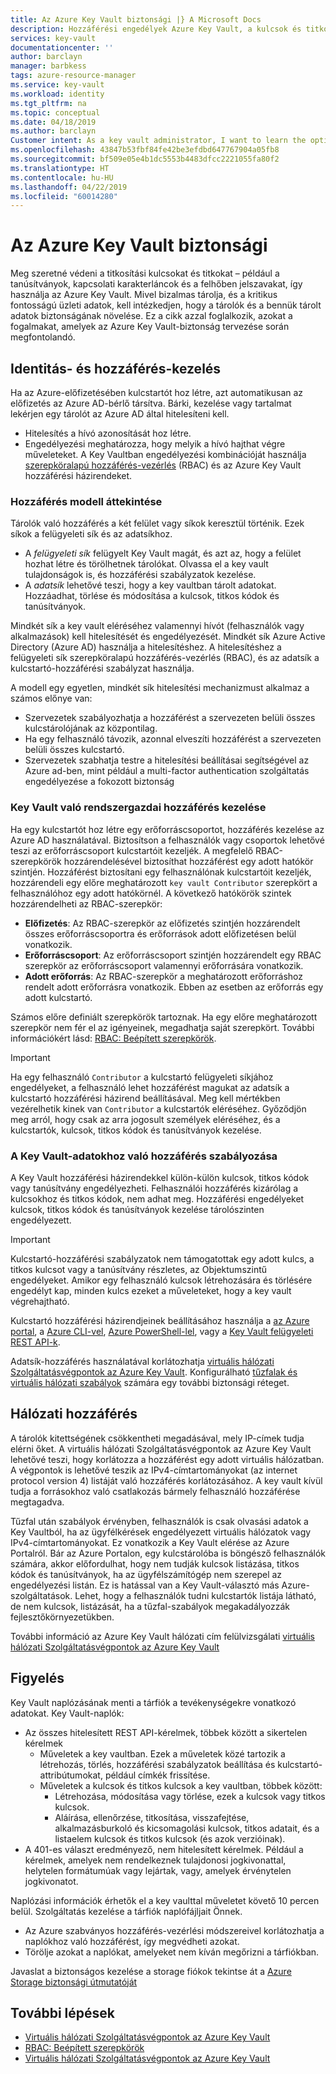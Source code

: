 ```yaml
---
title: Az Azure Key Vault biztonsági |} A Microsoft Docs
description: Hozzáférési engedélyek Azure Key Vault, a kulcsok és titkos kulcsok kezeléséhez. A Key Vault, és hogyan védheti meg a kulcstartó hitelesítési és engedélyezési modellt ismerteti.
services: key-vault
documentationcenter: ''
author: barclayn
manager: barbkess
tags: azure-resource-manager
ms.service: key-vault
ms.workload: identity
ms.tgt_pltfrm: na
ms.topic: conceptual
ms.date: 04/18/2019
ms.author: barclayn
Customer intent: As a key vault administrator, I want to learn the options available to secure my vaults
ms.openlocfilehash: 43847b53fbf84fe42be3efdbd647767904a05fb8
ms.sourcegitcommit: bf509e05e4b1dc5553b4483dfcc2221055fa80f2
ms.translationtype: HT
ms.contentlocale: hu-HU
ms.lasthandoff: 04/22/2019
ms.locfileid: "60014280"
---
```

# <a name="azure-key-vault-security"></a>Az Azure Key Vault biztonsági

Meg szeretné védeni a titkosítási kulcsokat és titkokat – például a tanúsítványok, kapcsolati karakterláncok és a felhőben jelszavakat, így használja az Azure Key Vault. Mivel bizalmas tárolja, és a kritikus fontosságú üzleti adatok, kell intézkedjen, hogy a tárolók és a bennük tárolt adatok biztonságának növelése. Ez a cikk azzal foglalkozik, azokat a fogalmakat, amelyek az Azure Key Vault-biztonság tervezése során megfontolandó.

## <a name="identity-and-access-management"></a>Identitás- és hozzáférés-kezelés

Ha az Azure-előfizetésében kulcstartót hoz létre, azt automatikusan az előfizetés az Azure AD-bérlő társítva. Bárki, kezelése vagy tartalmat lekérjen egy tárolót az Azure AD által hitelesíteni kell.

- Hitelesítés a hívó azonosítását hoz létre.
- Engedélyezési meghatározza, hogy melyik a hívó hajthat végre műveleteket. A Key Vaultban engedélyezési kombinációját használja [szerepköralapú hozzáférés-vezérlés](../role-based-access-control/overview.md) (RBAC) és az Azure Key Vault hozzáférési házirendeket.

### <a name="access-model-overview"></a>Hozzáférés modell áttekintése

Tárolók való hozzáférés a két felület vagy síkok keresztül történik. Ezek síkok a felügyeleti sík és az adatsíkhoz.

- A *felügyeleti sík* felügyelt Key Vault magát, és azt az, hogy a felület hozhat létre és törölhetnek tárolókat. Olvassa el a key vault tulajdonságok is, és hozzáférési szabályzatok kezelése.
- A *adatsík* lehetővé teszi, hogy a key vaultban tárolt adatokat. Hozzáadhat, törlése és módosítása a kulcsok, titkos kódok és tanúsítványok.

Mindkét sík a key vault eléréséhez valamennyi hívót (felhasználók vagy alkalmazások) kell hitelesítését és engedélyezését. Mindkét sík Azure Active Directory (Azure AD) használja a hitelesítéshez. A hitelesítéshez a felügyeleti sík szerepköralapú hozzáférés-vezérlés (RBAC), és az adatsík a kulcstartó-hozzáférési szabályzat használja.

A modell egy egyetlen, mindkét sík hitelesítési mechanizmust alkalmaz a számos előnye van:

- Szervezetek szabályozhatja a hozzáférést a szervezeten belüli összes kulcstárolójának az központilag.
- Ha egy felhasználó távozik, azonnal elveszíti hozzáférést a szervezeten belüli összes kulcstartó.
- Szervezetek szabhatja testre a hitelesítési beállításai segítségével az Azure ad-ben, mint például a multi-factor authentication szolgáltatás engedélyezése a fokozott biztonság

### <a name="managing-administrative-access-to-key-vault"></a>Key Vault való rendszergazdai hozzáférés kezelése

Ha egy kulcstartót hoz létre egy erőforráscsoportot, hozzáférés kezelése az Azure AD használatával. Biztosítson a felhasználók vagy csoportok lehetővé teszi az erőforráscsoport kulcstartóit kezeljék. A megfelelő RBAC-szerepkörök hozzárendelésével biztosíthat hozzáférést egy adott hatókör szintjén. Hozzáférést biztosítani egy felhasználónak kulcstartóit kezeljék, hozzárendeli egy előre meghatározott `key vault Contributor` szerepkört a felhasználóhoz egy adott hatókörnél. A következő hatókörök szintek hozzárendelheti az RBAC-szerepkör:

- **Előfizetés**: Az RBAC-szerepkör az előfizetés szintjén hozzárendelt összes erőforráscsoportra és erőforrások adott előfizetésen belül vonatkozik.
- **Erőforráscsoport**: Az erőforráscsoport szintjén hozzárendelt egy RBAC szerepkör az erőforráscsoport valamennyi erőforrására vonatkozik.
- **Adott erőforrás**: Az RBAC-szerepkör a meghatározott erőforráshoz rendelt adott erőforrásra vonatkozik. Ebben az esetben az erőforrás egy adott kulcstartó.

Számos előre definiált szerepkörök tartoznak. Ha egy előre meghatározott szerepkör nem fér el az igényeinek, megadhatja saját szerepkört. További információkért lásd: [RBAC: Beépített szerepkörök](../role-based-access-control/built-in-roles.md).

> [!IMPORTANT]
> Ha egy felhasználó `Contributor` a kulcstartó felügyeleti síkjához engedélyeket, a felhasználó lehet hozzáférést magukat az adatsík a kulcstartó hozzáférési házirend beállításával. Meg kell mértékben vezérelhetik kinek van `Contributor` a kulcstartók eléréséhez. Győződjön meg arról, hogy csak az arra jogosult személyek eléréséhez, és a kulcstartók, kulcsok, titkos kódok és tanúsítványok kezelése.

<a id="data-plane-access-control"></a>
### <a name="controlling-access-to-key-vault-data"></a>A Key Vault-adatokhoz való hozzáférés szabályozása

A Key Vault hozzáférési házirendekkel külön-külön kulcsok, titkos kódok vagy tanúsítvány engedélyezheti. Felhasználói hozzáférés kizárólag a kulcsokhoz és titkos kódok, nem adhat meg. Hozzáférési engedélyeket kulcsok, titkos kódok és tanúsítványok kezelése tárolószinten engedélyezett.

> [!IMPORTANT]
> Kulcstartó-hozzáférési szabályzatok nem támogatottak egy adott kulcs, a titkos kulcsot vagy a tanúsítvány részletes, az Objektumszintű engedélyeket. Amikor egy felhasználó kulcsok létrehozására és törlésére engedélyt kap, minden kulcs ezeket a műveleteket, hogy a key vault végrehajtható.

Kulcstartó hozzáférési házirendjeinek beállításához használja a [az Azure portal](https://portal.azure.com/), a [Azure CLI-vel](../cli-install-nodejs.md), [Azure PowerShell-lel](/powershell/azureps-cmdlets-docs), vagy a [Key Vault felügyeleti REST API-k](https://msdn.microsoft.com/library/azure/mt620024.aspx).

Adatsík-hozzáférés használatával korlátozhatja [virtuális hálózati Szolgáltatásvégpontok az Azure Key Vault](key-vault-overview-vnet-service-endpoints.md). Konfigurálható [tűzfalak és virtuális hálózati szabályok](key-vault-network-security.md) számára egy további biztonsági réteget.

## <a name="network-access"></a>Hálózati hozzáférés

A tárolók kitettségének csökkentheti megadásával, mely IP-címek tudja elérni őket. A virtuális hálózati Szolgáltatásvégpontok az Azure Key Vault lehetővé teszi, hogy korlátozza a hozzáférést egy adott virtuális hálózatban. A végpontok is lehetővé teszik az IPv4-címtartományokat (az internet protocol version 4) listáját való hozzáférés korlátozásához. A key vault kívül tudja a forrásokhoz való csatlakozás bármely felhasználó hozzáférése megtagadva.

Tűzfal után szabályok érvényben, felhasználók is csak olvasási adatok a Key Vaultból, ha az ügyfélkérések engedélyezett virtuális hálózatok vagy IPv4-címtartományokat. Ez vonatkozik a Key Vault elérése az Azure Portalról. Bár az Azure Portalon, egy kulcstárolóba is böngésző felhasználók számára, akkor előfordulhat, hogy nem tudják kulcsok listázása, titkos kódok és tanúsítványok, ha az ügyfélszámítógép nem szerepel az engedélyezési listán. Ez is hatással van a Key Vault-választó más Azure-szolgáltatások. Lehet, hogy a felhasználók tudni kulcstartók listája látható, de nem kulcsok, listázását, ha a tűzfal-szabályok megakadályozzák fejlesztőkörnyezetükben.

További információ az Azure Key Vault hálózati cím felülvizsgálati [virtuális hálózati Szolgáltatásvégpontok az Azure Key Vault](key-vault-overview-vnet-service-endpoints.md)

## <a name="monitoring"></a>Figyelés

Key Vault naplózásának menti a tárfiók a tevékenységekre vonatkozó adatokat. Key Vault-naplók:

- Az összes hitelesített REST API-kérelmek, többek között a sikertelen kérelmek
  - Műveletek a key vaultban. Ezek a műveletek közé tartozik a létrehozás, törlés, hozzáférési szabályzatok beállítása és kulcstartó-attribútumokat, például címkék frissítése.
  - Műveletek a kulcsok és titkos kulcsok a key vaultban, többek között:
    - Létrehozása, módosítása vagy törlése, ezek a kulcsok vagy titkos kulcsok.
    - Aláírása, ellenőrzése, titkosítása, visszafejtése, alkalmazásburkoló és kicsomagolási kulcsok, titkos adatait, és a listaelem kulcsok és titkos kulcsok (és azok verzióinak).
- A 401-es választ eredményező, nem hitelesített kérelmek. Például a kérelmek, amelyek nem rendelkeznek tulajdonosi jogkivonattal, helytelen formátumúak vagy lejártak, vagy, amelyek érvénytelen jogkivonatot.

Naplózási információk érhetők el a key vaulttal műveletet követő 10 percen belül. Szolgáltatás kezelése a tárfiók naplófájljait Önnek. 

- Az Azure szabványos hozzáférés-vezérlési módszereivel korlátozhatja a naplókhoz való hozzáférést, így megvédheti azokat.
- Törölje azokat a naplókat, amelyeket nem kíván megőrizni a tárfiókban.

Javaslat a biztonságos kezelése a storage fiókok tekintse át a [Azure Storage biztonsági útmutatóját](../storage/common/storage-security-guide.md)

## <a name="next-steps"></a>További lépések

- [Virtuális hálózati Szolgáltatásvégpontok az Azure Key Vault](key-vault-overview-vnet-service-endpoints.md)
- [RBAC: Beépített szerepkörök](../role-based-access-control/built-in-roles.md)
- [Virtuális hálózati Szolgáltatásvégpontok az Azure Key Vault](key-vault-overview-vnet-service-endpoints.md)
